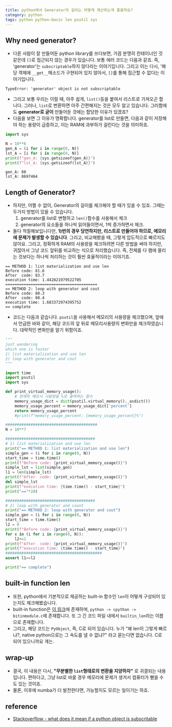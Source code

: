 ```yaml
---
title: python에서 Generator의 길이는 어떻게 계산하는게 좋을까요? 
category: python
tags: python python-basic len psutil sys
---
```


## Why need generator?

- 다른 사람이 잘 만들어둔 python library를 쓰다보면, 가끔 분명히 컨테이너인 것 같은데 `[]`로 접근되지 않는 경우가 있습니다. 보통 에러 코드는 다음과 같죠. 즉, 'generator'는 `subscriptable`하지 않다라는 이야기입니다. 그리고 이는 다시, '해당 객체에 `__get__`메소드가 구현되어 있지 않아서, `[]`를 통해 접근할 수 없다는 이야기입니다.

```plaintext
TypeError: 'generator' object is not subscriptable
```

- 그리고 보통 우리는 이럴 때, 아주 쉽게, `list()`등을 붙여서 리스트로 가져오곤 합니다. 그러나, `list`로 변환하면 아주 간편해지는 것은 모두 알고 있습니다. 그러함에도 **generator로 굳이** 만들어둔 것에는 합당한 이유가 있겠죠? 
- 다음을 보면 그 이유가 명확합니다. generator를 list로 만들면, 다음과 같이 저장해야 하는 용량이 급증하고, 이는 RAM에 과부하가 걸린다는 것을 의미하죠. 

```python
import sys

N = 10**6
gen_A = (i for i in range(0, N))
lst_A = [i for i in range(0, N)]
print(f"gen_A: {sys.getsizeof(gen_A)}")
print(f"lst_A: {sys.getsizeof(lst_A)}")
```

```plaintext
gen_A: 88
lst_A: 8697464
```

## Length of Generator?

- 하지만, 어쩔 수 없이, Generator의 길이를 체크해야 할 때가 있을 수 있죠. 그때는 두가지 방법이 있을 수 있습니다.
  1. generator를 list로 변형하고 `len()`함수를 사용해서 체크
  2. generator의 요소들을 하나씩 읽어들이면서, 1씩 증가하면서 체크. 
- 둘다 적절해보입니다만, **1)번의 경우 당연하지만, 리스트로 만들어야 하므로, 메모리에 문제가 발생할 수 있습니다**. 그리고, 비교해봤을 때, 그렇게 압도적으로 빠르지도 않아요. 그리고, 정확하게 RAM의 사용량을 체크하려면 다른 방법을 써야 하지만, 귀찮아서 그냥 코드 앞뒤를 비교하는 식으로 처리했습니다. 즉, 전체를 다 램에 올리는 것보다는 하나씩 처리하는 것이 훨씬 효율적이라는 이야기죠.

```plaintext
== METHOD 1: list materialization and use len
Before code: 81.6
After  code: 83.7
execution time: 1.442821979522705
========================================
== METHOD 2: loop with generator and cout
Before code: 80.3
After  code: 80.4
execution time: 1.683372974395752
== complete
```

- 코드는 다음과 같습니다. `psutil`을 사용해서 메모리의 사용량을 체크했으며, 앞에서 언급한 바와 같이, 해당 코드의 앞 뒤로 메모리사용량의 변화만을 체크하였습니다. 대략적인 변화만을 알기 위함이죠.

```python
"""
just wondering 
which one is faster
1) list materialization and use len
2) loop with generator and cout
"""

import time
import psutil
import sys

def print_virtual_memory_usage():
    # 현재의 메모시 사용량을 %로 출력하는 함수
    memory_usage_dict = dict(psutil.virtual_memory()._asdict())
    memory_usage_percent = memory_usage_dict['percent']
    return memory_usage_percent
    #print(f"memory_usage_percent: {memory_usage_percent}%")

########################################
N = 10**7

#######################################
# 1) list materialization and use len
print("== METHOD 1: list materialization and use len")
simple_gen = (i for i in range(0, N))
start_time = time.time()
print(f"Before code: {print_virtual_memory_usage()}")
simple_lst = list(simple_gen)
l1 = len(simple_lst)
print(f"After  code: {print_virtual_memory_usage()}")
del simple_lst
print(f"execution time: {time.time() - start_time}")
print("=="*20)

#######################################
# 2) loop with generator and count
print("== METHOD 2: loop with generator and cout")
simple_gen = (i for i in range(0, N))
start_time = time.time()
l2 = 0
print(f"Before code: {print_virtual_memory_usage()}")
for x in (i for i in range(0, N)):
    l2+=1
print(f"After  code: {print_virtual_memory_usage()}")
print(f"execution time: {time.time() - start_time}")
##########################################
assert l1==l2

print("== complete")
```

## built-in function len

- 또한, python에서 기본적으로 제공하는 built-in 함수인 `len`이 어떻게 구성되어 있는지도 체크해봤습니다. 
- built-in function은 [이 링크](https://github.com/python/cpython/blob/master/Python/bltinmodule.c)에 존재하며, `python -> cpython -> bitinmodule.c`에 존재합니다. 또 그 긴 코드 파일 내에서 `builtin_len`라는 이름으로 존재합니다. 
- 그리고, 해당 코드는 `PyObject`, 즉, C로 되어 있습니다. 누가 "왜 len이 그렇게 빠르냐?, native python으로는 그 속도를 낼 수 없냐?" 라고 묻는다면 없습니다. C로 되어 있으니까요 걔는. 

## wrap-up

- 결국, 이 내용은 다시, **"무분별한 `list`형태로의 변환을 지양하자"** 로 귀결되는 내용입니다. 편하다고, 그냥 list로 바꿀 경우 메모리에 문제가 생겨서 컴퓨터가 뻗을 수도 있는 것이죠. 
- 물론, 이후에 numba가 더 발전한다면, 가능할지도 모르는 일이기는 하죠.

## reference 

- [Stackoverflow - what does it mean if a python object is subscritable](https://stackoverflow.com/questions/216972/what-does-it-mean-if-a-python-object-is-subscriptable-or-not)
